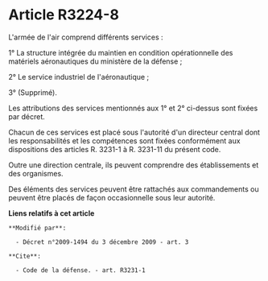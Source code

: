# Article R3224-8

L'armée de l'air comprend différents services : 

1° La structure intégrée du maintien en condition opérationnelle des matériels aéronautiques du ministère de la défense ; 

2° Le service industriel de l'aéronautique ; 

3° (Supprimé). 

Les attributions des services mentionnés aux 1° et 2° ci-dessus sont fixées par décret. 

Chacun de ces services est placé sous l'autorité d'un directeur central dont les responsabilités et les compétences sont
fixées conformément aux dispositions des articles R. 3231-1 à R. 3231-11 du présent code. 

Outre une direction centrale, ils peuvent comprendre des établissements et des organismes. 

Des éléments des services peuvent être rattachés aux commandements ou peuvent être placés de façon occasionnelle sous leur
autorité.

**Liens relatifs à cet article**

	**Modifié par**:

	  - Décret n°2009-1494 du 3 décembre 2009 - art. 3

	**Cite**:

	  - Code de la défense. - art. R3231-1
